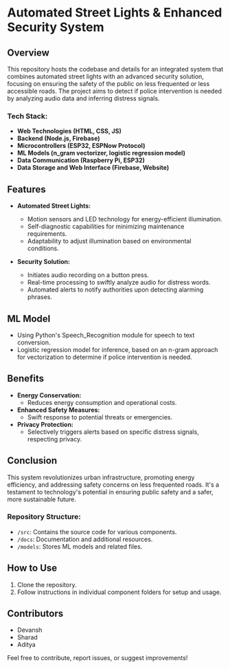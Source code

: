 ﻿<!-- # Smart-Lighting -->
# Automated Street Lights & Enhanced Security System

## Overview
This repository hosts the codebase and details for an integrated system that combines automated street lights with an advanced security solution, focusing on ensuring the safety of the public on less frequented or less accessible roads. The project aims to detect if police intervention is needed by analyzing audio data and inferring distress signals.

### Tech Stack:
- **Web Technologies (HTML, CSS, JS)**
- **Backend (Node.js, Firebase)**
- **Microcontrollers (ESP32, ESPNow Protocol)**
- **ML Models (n_gram vectorizer, logistic regression model)**
- **Data Communication (Raspberry Pi, ESP32)**
- **Data Storage and Web Interface (Firebase, Website)**

## Features
- **Automated Street Lights:**
  - Motion sensors and LED technology for energy-efficient illumination.
  - Self-diagnostic capabilities for minimizing maintenance requirements.
  - Adaptability to adjust illumination based on environmental conditions.

- **Security Solution:**
  - Initiates audio recording on a button press.
  - Real-time processing to swiftly analyze audio for distress words.
  - Automated alerts to notify authorities upon detecting alarming phrases.

## ML Model
- Using Python's Speech_Recognition module for speech to text conversion.
- Logistic regression model for inference, based on an n-gram approach for vectorization to determine if police intervention is needed.

## Benefits
- **Energy Conservation:**
  - Reduces energy consumption and operational costs.
- **Enhanced Safety Measures:**
  - Swift response to potential threats or emergencies.
- **Privacy Protection:**
  - Selectively triggers alerts based on specific distress signals, respecting privacy.

## Conclusion
This system revolutionizes urban infrastructure, promoting energy efficiency, and addressing safety concerns on less frequented roads. It's a testament to technology's potential in ensuring public safety and a safer, more sustainable future.

### Repository Structure:
- `/src`: Contains the source code for various components.
- `/docs`: Documentation and additional resources.
- `/models`: Stores ML models and related files.

## How to Use
1. Clone the repository.
2. Follow instructions in individual component folders for setup and usage.

## Contributors
- Devansh
- Sharad
- Aditya

Feel free to contribute, report issues, or suggest improvements!
